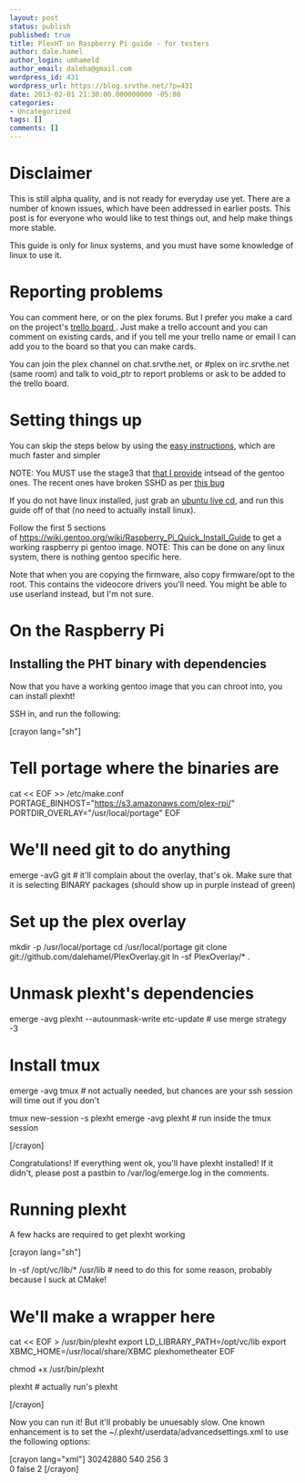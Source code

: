 ```yaml
---
layout: post
status: publish
published: true
title: PlexHT on Raspberry Pi guide - for testers
author: dale.hamel
author_login: umhameld
author_email: daleha@gmail.com
wordpress_id: 431
wordpress_url: https://blog.srvthe.net/?p=431
date: 2013-02-01 21:30:00.000000000 -05:00
categories:
- Uncategorized
tags: []
comments: []
---
```

<h1>Disclaimer</h1>
This is still alpha quality, and is not ready for everyday use yet. There are a number of known issues, which have been addressed in earlier posts. This post is for everyone who would like to test things out, and help make things more stable.

This guide is only for linux systems, and you must have some knowledge of linux to use it.

<h1> Reporting problems </h1>

You can comment here, or on the plex forums. But I prefer you make a card on the project's <a href="https://trello.com/board/plex-on-raspberry-pi/510c4d34e1d17df66c00092a"> trello board </a>. Just make a trello account and you can comment on existing cards, and if you tell me your trello name or email I can add you to the board so that you can make cards. 

You can join the plex channel on chat.srvthe.net, or #plex on irc.srvthe.net (same room) and talk to void_ptr to report problems or ask to be added to the trello board.

<h1>Setting things up</h1>

You can skip the steps below by using the <a href="https://blog.srvthe.net/archives/474">easy instructions</a>, which are much faster and simpler 

NOTE: You MUST use the stage3 that <a href="https://s3.amazonaws.com/plex-rpi/rpi-base-stage3.tar.bz2" title="stage3">that I provide</a> intsead of the gentoo ones. The recent ones have broken SSHD as per <a href="https://bugs.gentoo.org/show_bug.cgi?id=450330" title="this bug">this bug</a>

If you do not have linux installed, just grab an <a href="https://www.ubuntu.com/download/desktop">ubuntu live cd</a>, and run this guide off of that (no need to actually install linux).

Follow the first 5 sections of <a href="https://wiki.gentoo.org/wiki/Raspberry_Pi_Quick_Install_Guide">https://wiki.gentoo.org/wiki/Raspberry_Pi_Quick_Install_Guide</a> to get a working raspberry pi gentoo image. NOTE: This can be done on any linux system, there is nothing gentoo specific here.

Note that when you are copying the firmware, also copy firmware/opt to the root. This contains the videocore drivers you'll need. You might be able to use userland instead, but I'm not sure.

<h1>On the Raspberry Pi</h1>
<h2>Installing the PHT binary with dependencies</h2>
Now that you have a working gentoo image that you can chroot into, you can install plexht!

SSH in, and run the following:

[crayon lang="sh"]

# Tell portage where the binaries are
cat << EOF >> /etc/make.conf
PORTAGE_BINHOST="https://s3.amazonaws.com/plex-rpi/"
PORTDIR_OVERLAY="/usr/local/portage"
EOF

# We'll need git to do anything
emerge -avG git # it'll complain about the overlay, that's ok. Make sure that it is selecting BINARY packages (should show up in purple instead of green)

# Set up the plex overlay
mkdir -p /usr/local/portage
cd /usr/local/portage
git clone git://github.com/dalehamel/PlexOverlay.git
ln -sf PlexOverlay/* .

# Unmask plexht's dependencies

emerge -avg plexht --autounmask-write
etc-update # use merge strategy -3

# Install tmux

emerge -avg tmux # not actually needed, but chances are your ssh session will time out if you don't

tmux new-session -s plexht
emerge -avg plexht # run inside the tmux session

[/crayon]

Congratulations! If everything went ok, you'll have plexht installed! If it didn't, please post a pastbin to /var/log/emerge.log in the comments.
<h1>Running plexht</h1>

A few hacks are required to get plexht working

[crayon lang="sh"]

ln -sf /opt/vc/lib/* /usr/lib # need to do this for some reason, probably because I suck at CMake!

# We'll make a wrapper here
cat << EOF > /usr/bin/plexht
export LD_LIBRARY_PATH=/opt/vc/lib
export XBMC_HOME=/usr/local/share/XBMC
plexhometheater
EOF

chmod +x /usr/bin/plexht

plexht # actually run's plexht

[/crayon]

Now you can run it! But it'll probably be unuesably slow. One known enhancement is to set the ~/.plexht/userdata/advancedsettings.xml to use the following options:

[crayon lang="xml"]
<advancedsettings>
   <network>
        <cachemembuffersize>30242880</cachemembuffersize>
   </network>
   <fanartheight>540</fanartheight>
   <thumbsize>256</thumbsize>
   <gui>
       <algorithmdirtyregions>3</algorithmdirtyregions>      
       <nofliptimeout>0</nofliptimeout>
   </gui>
   <lookandfeel>
 <enablerssfeeds>false</enablerssfeeds>
   </lookandfeel>
   <bginfoloadermaxthreads>2</bginfoloadermaxthreads>
</advancedsettings>
[/crayon]

